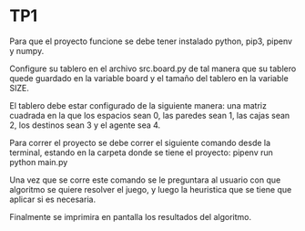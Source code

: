 # TP1

Para que el proyecto funcione se debe tener instalado python, pip3, pipenv y numpy. 

Configure su tablero en el archivo src.board.py de tal manera que su tablero quede guardado en la variable board y el tamaño del tablero en la variable SIZE.

El tablero debe estar configurado de la siguiente manera: una matriz cuadrada en la que los espacios sean 0, las paredes sean 1, las cajas sean 2, los destinos sean 3 y el agente sea 4.

Para correr el proyecto se debe correr el siguiente comando desde la terminal, estando en la carpeta donde se tiene el proyecto:
pipenv run python main.py

Una vez que se corre este comando se le preguntara al usuario con que algoritmo se quiere resolver el juego, y luego la heuristica que se tiene que aplicar si es necesaria.

Finalmente se imprimira en pantalla los resultados del algoritmo.